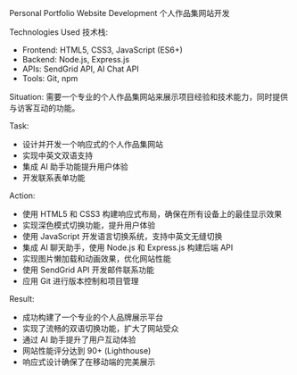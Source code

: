 Personal Portfolio Website Development
个人作品集网站开发

Technologies Used 技术栈:
- Frontend: HTML5, CSS3, JavaScript (ES6+)
- Backend: Node.js, Express.js
- APIs: SendGrid API, AI Chat API
- Tools: Git, npm

Situation:
需要一个专业的个人作品集网站来展示项目经验和技术能力，同时提供与访客互动的功能。

Task:
- 设计并开发一个响应式的个人作品集网站
- 实现中英文双语支持
- 集成 AI 助手功能提升用户体验
- 开发联系表单功能

Action:
- 使用 HTML5 和 CSS3 构建响应式布局，确保在所有设备上的最佳显示效果
- 实现深色模式切换功能，提升用户体验
- 使用 JavaScript 开发语言切换系统，支持中英文无缝切换
- 集成 AI 聊天助手，使用 Node.js 和 Express.js 构建后端 API
- 实现图片懒加载和动画效果，优化网站性能
- 使用 SendGrid API 开发邮件联系功能
- 应用 Git 进行版本控制和项目管理

Result:
- 成功构建了一个专业的个人品牌展示平台
- 实现了流畅的双语切换功能，扩大了网站受众
- 通过 AI 助手提升了用户互动体验
- 网站性能评分达到 90+ (Lighthouse)
- 响应式设计确保了在移动端的完美展示
